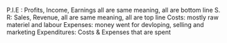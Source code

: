 P.I.E : Profits, Income, Earnings all are same meaning, all are bottom line
S. R: Sales, Revenue, all are same meaning, all are top line
Costs: mostly raw materiel and labour
Expenses: money went for devloping, selling and marketing 
Expenditures: Costs & Expenses that are spent

